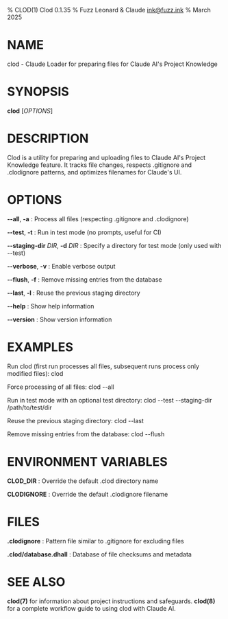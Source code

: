 % CLOD(1) Clod 0.1.35
% Fuzz Leonard & Claude <ink@fuzz.ink>
% March 2025

# NAME

clod - Claude Loader for preparing files for Claude AI's Project Knowledge

# SYNOPSIS

**clod** [*OPTIONS*]

# DESCRIPTION

Clod is a utility for preparing and uploading files to Claude AI's Project Knowledge feature. 
It tracks file changes, respects .gitignore and .clodignore patterns, and optimizes filenames 
for Claude's UI.

# OPTIONS

**--all**, **-a**
: Process all files (respecting .gitignore and .clodignore)

**--test**, **-t**
: Run in test mode (no prompts, useful for CI)

**--staging-dir** *DIR*, **-d** *DIR*
: Specify a directory for test mode (only used with --test)

**--verbose**, **-v**
: Enable verbose output

**--flush**, **-f**
: Remove missing entries from the database

**--last**, **-l**
: Reuse the previous staging directory

**--help**
: Show help information

**--version**
: Show version information

# EXAMPLES

Run clod (first run processes all files, subsequent runs process only modified files):
    clod

Force processing of all files:
    clod --all

Run in test mode with an optional test directory:
    clod --test --staging-dir /path/to/test/dir
    
Reuse the previous staging directory:
    clod --last
    
Remove missing entries from the database:
    clod --flush

# ENVIRONMENT VARIABLES

**CLOD_DIR**
: Override the default .clod directory name

**CLODIGNORE**
: Override the default .clodignore filename

# FILES

**.clodignore**
: Pattern file similar to .gitignore for excluding files

**.clod/database.dhall**
: Database of file checksums and metadata

# SEE ALSO

**clod(7)** for information about project instructions and safeguards.
**clod(8)** for a complete workflow guide to using clod with Claude AI.
